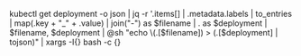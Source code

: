 kubectl get deployment -o json | jq -r '.items[] | .metadata.labels | to_entries | map(.key + "_" + .value) | join("-") as $filename | . as $deployment | $filename, $deployment | @sh "echo \(.[$filename]) > \(.[$deployment] | tojson)" | xargs -I{} bash -c {}
